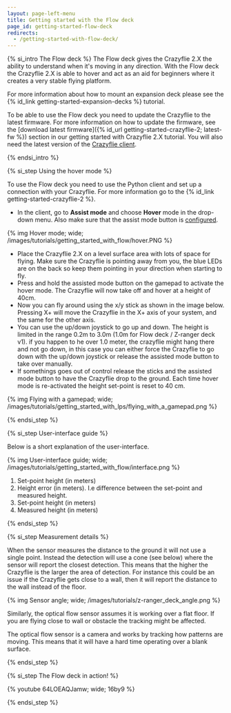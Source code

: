 ```yaml
---
layout: page-left-menu
title: Getting started with the Flow deck
page_id: getting-started-flow-deck
redirects:
  - /getting-started-with-flow-deck/
---
```


{% si_intro The Flow deck %}
The Flow deck gives the Crazyflie 2.X the ability to understand when it's moving in any direction.
With the Flow deck the Crazyflie 2.X is able to hover and act as an aid for beginners where it creates a very stable flying platform.

For more information about how to mount an expansion deck please see the {% id_link getting-started-expansion-decks %} tutorial.

To be able to use the Flow deck you need to update the Crazyflie to the latest firmware. For more information on how to update the firmware, see the [download latest firmware]({% id_url getting-started-crazyflie-2; latest-fw %}) section in our getting started with Crazyflie 2.X tutorial.
You will also need the latest version of the [Crazyflie client](https://github.com/bitcraze/crazyflie-clients-python/releases).

{% endsi_intro %}

{% si_step  Using the hover mode %}

To use the Flow deck you need to use the Python client and set up a connection with your Crazyflie.
For more information go to the {% id_link getting-started-crazyflie-2 %}.

* In the client, go to **Assist mode** and choose **Hover** mode in the drop-down menu. Also make sure that the assist mode button is [configured](https://www.bitcraze.io/documentation/repository/crazyflie-clients-python/master/userguides/userguide_client/#input-devices).

{% img Hover mode; wide; /images/tutorials/getting_started_with_flow/hover.PNG %}

* Place the Crazyflie 2.X on a level surface area with lots of space for flying.
Make sure the Crazyflie is pointing away from you, the blue LEDs are on the back so keep them pointing in your direction when starting to fly.
* Press and hold the assisted mode button on the gamepad to activate the hover mode. The Crazyflie will now take off and hover at a height of 40cm.
* Now you can fly around using the x/y stick as shown in the image below. Pressing X+ will move the Crazyflie in the X+ axis of your system, and the same for the other axis.
* You can use the up/down joystick to go up and down. The height is limited in the range 0.2m to 3.0m (1.0m for Flow deck / Z-ranger deck v1). if you happen to he over 1.0 meter, the crazyflie might hang there and not go down, in this case you can either force the Crazyflie to go down with the up/down joystick or release the assisted mode button to take over manually.
* If somethings goes out of control release the sticks and the assisted mode button to have the Crazyflie drop to the ground. Each time hover mode is re-activated the height set-point is reset to 40 cm.

{% img Flying with a gamepad; wide; /images/tutorials/getting_started_with_lps/flying_with_a_gamepad.png %}



{% endsi_step %}

{% si_step  User-interface guide %}

Below is a short explanation of the user-interface.

{% img User-interface guide; wide; /images/tutorials/getting_started_with_flow/interface.png %}

1. Set-point height (in meters)
2. Height error (in meters). I.e difference between the set-point and measured height.
3. Set-point height (in meters)
4. Measured height (in meters)

{% endsi_step %}

{% si_step  Measurement details %}

When the sensor measures the distance to the ground it will not use a single point.
Instead the detection will use a cone (see below) where the sensor will report the
closest detection. This means that the higher the Crazyflie is the larger the
area of detection. For instance this could be an issue if the Crazyflie gets
close to a wall, then it will report the distance to the wall instead of the
floor.

{% img Sensor angle; wide; /images/tutorials/z-ranger_deck_angle.png %}

Similarly, the optical flow sensor assumes it is working over a flat floor.
If you are flying close to wall or obstacle the tracking might be affected.

The optical flow sensor is a camera and works by tracking how patterns are moving. This means that it will have a hard time operating over a blank surface.

{% endsi_step %}

{% si_step The Flow deck in action! %}

{% youtube 64LOEAQJamw; wide; 16by9 %}

{% endsi_step %}
